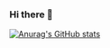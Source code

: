 ### Hi there 👋

[![Anurag's GitHub stats](https://github-readme-stats.vercel.app/api?username=VerumQuark)](https://github.com/anuraghazra/github-readme-stats)

<!--
**VerumQuark/VerumQuark** is a ✨ _special_ ✨ repository because its `README.md` (this file) appears on your GitHub profile.

Here are some ideas to get you started:

- 🔭 I’m currently working on ...
- 🌱 I’m currently learning ...
- 👯 I’m looking to collaborate on ...
- 🤔 I’m looking for help with ...
- 💬 Ask me about ...
- 📫 How to reach me: ...
- 😄 Pronouns: ...
- ⚡ Fun fact: ...
-->
